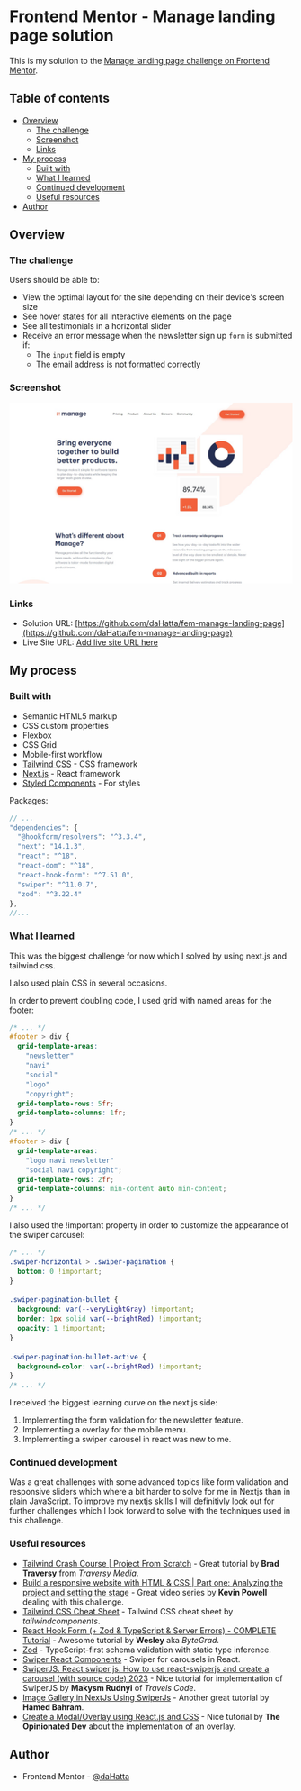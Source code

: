# Frontend Mentor - Manage landing page solution

This is my solution to the [Manage landing page challenge on Frontend Mentor](https://www.frontendmentor.io/challenges/manage-landing-page-SLXqC6P5).

## Table of contents

- [Overview](#overview)
  - [The challenge](#the-challenge)
  - [Screenshot](#screenshot)
  - [Links](#links)
- [My process](#my-process)
  - [Built with](#built-with)
  - [What I learned](#what-i-learned)
  - [Continued development](#continued-development)
  - [Useful resources](#useful-resources)
- [Author](#author)

## Overview

### The challenge

Users should be able to:

- View the optimal layout for the site depending on their device's screen size
- See hover states for all interactive elements on the page
- See all testimonials in a horizontal slider
- Receive an error message when the newsletter sign up `form` is submitted if:
  - The `input` field is empty
  - The email address is not formatted correctly

### Screenshot

![Manage landing page](./screenshot.jpg)

### Links

- Solution URL: [https://github.com/daHatta/fem-manage-landing-page](https://github.com/daHatta/fem-manage-landing-page)
- Live Site URL: [Add live site URL here](https://your-live-site-url.com)

## My process

### Built with

- Semantic HTML5 markup
- CSS custom properties
- Flexbox
- CSS Grid
- Mobile-first workflow
- [Tailwind CSS](https://tailwindcss.com/) - CSS framework
- [Next.js](https://nextjs.org/) - React framework
- [Styled Components](https://styled-components.com/) - For styles

Packages:

```js
// ...
"dependencies": {
  "@hookform/resolvers": "^3.3.4",
  "next": "14.1.3",
  "react": "^18",
  "react-dom": "^18",
  "react-hook-form": "^7.51.0",
  "swiper": "^11.0.7",
  "zod": "^3.22.4"
},
//...
```

### What I learned

This was the biggest challenge for now which I solved by using next.js and tailwind css.

I also used plain CSS in several occasions.

In order to prevent doubling code, I used grid with named areas for the footer:

```css
/* ... */
#footer > div {
  grid-template-areas:
    "newsletter"
    "navi"
    "social"
    "logo"
    "copyright";
  grid-template-rows: 5fr;
  grid-template-columns: 1fr;
}
/* ... */
#footer > div {
  grid-template-areas:
    "logo navi newsletter"
    "social navi copyright";
  grid-template-rows: 2fr;
  grid-template-columns: min-content auto min-content;
}
/* ... */
```

I also used the !important property in order to customize the appearance of the swiper carousel:

```css
/* ... */
.swiper-horizontal > .swiper-pagination {
  bottom: 0 !important;
}

.swiper-pagination-bullet {
  background: var(--veryLightGray) !important;
  border: 1px solid var(--brightRed) !important;
  opacity: 1 !important;
}

.swiper-pagination-bullet-active {
  background-color: var(--brightRed) !important;
}
/* ... */
```

I received the biggest learning curve on the next.js side:

1. Implementing the form validation for the newsletter feature.
2. Implementing a overlay for the mobile menu.
3. Implementing a swiper carousel in react was new to me.

### Continued development

Was a great challenges with some advanced topics like form validation and responsive sliders which where a bit harder to solve for me in Nextjs than in plain JavaScript.
To improve my nextjs skills I will definitivly look out for further challenges which I look forward to solve with the techniques used in this challenge.

### Useful resources

- [Tailwind Crash Course | Project From Scratch](https://www.youtube.com/watch?v=dFgzHOX84xQ) - Great tutorial by **Brad Traversy** from _Traversy Media_.
- [Build a responsive website with HTML & CSS | Part one: Analyzing the project and setting the stage](https://www.youtube.com/watch?v=h3bTwCqX4ns) - Great video series by **Kevin Powell** dealing with this challenge.
- [Tailwind CSS Cheat Sheet](https://tailwindcomponents.com/cheatsheet/) - Tailwind CSS cheat sheet by _tailwindcomponents_.
- [React Hook Form (+ Zod & TypeScript & Server Errors) - COMPLETE Tutorial](https://www.youtube.com/watch?v=u6PQ5xZAv7Q) - Awesome tutorial by **Wesley** aka _ByteGrad_.
- [Zod](https://zod.dev/) - TypeScript-first schema validation with static type inference.
- [Swiper React Components](https://swiperjs.com/react) - Swiper for carousels in React.
- [SwiperJS. React swiper js. How to use react-swiperjs and create a carousel (with source code) 2023](https://www.youtube.com/watch?v=KL_yIf5uiJo) - Nice tutorial for implementation of SwiperJS by **Makysm Rudnyi** of _Travels Code_.
- [Image Gallery in NextJs Using SwiperJs](https://www.youtube.com/watch?v=imhdh4xCh7I) - Another great tutorial by **Hamed Bahram**.
- [Create a Modal/Overlay using React.js and CSS](https://www.youtube.com/watch?v=D9OJX6sSyYk) - Nice tutorial by **The Opinionated Dev** about the implementation of an overlay.

## Author

- Frontend Mentor - [@daHatta](https://www.frontendmentor.io/profile/daHatta)
